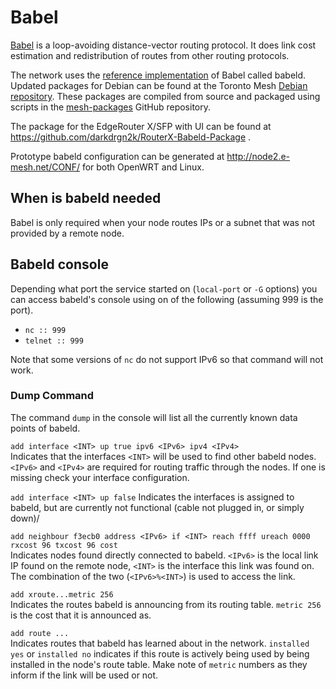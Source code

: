 # Babel

[Babel](https://www.irif.fr/~jch/software/babel/) is a loop-avoiding distance-vector routing protocol. It does link cost estimation and redistribution of routes from other routing protocols. 

The network uses the [reference implementation](https://github.com/jech/babeld) of Babel called babeld. Updated packages for Debian can be found at the Toronto Mesh [Debian repository](https://repo.tomesh.net/repos/apt/debian/pool/main/b/babeld/). These packages are compiled from source and packaged using scripts in the [mesh-packages](https://github.com/tomeshnet/mesh-packages/tree/master/packages/babeld) GitHub repository.

The package for the EdgeRouter X/SFP with UI can be found at https://github.com/darkdrgn2k/RouterX-Babeld-Package .

Prototype babeld configuration can be generated at http://node2.e-mesh.net/CONF/ for both OpenWRT and Linux.

## When is babeld needed

Babel is only required when your node routes IPs or a subnet that was not provided by a remote node.

## Babeld console

Depending what port the service started on (`local-port` or `-G` options) you can access babeld's console using on of the following (assuming 999 is the port).

- `nc :: 999`
- `telnet :: 999`

Note that some versions of `nc` do not support IPv6 so that command will not work.


### Dump Command

The command `dump` in the console will list all the currently known data points of babeld.

`add interface <INT> up true ipv6 <IPv6> ipv4 <IPv4>`  
Indicates that the interfaces `<INT>` will be used to find other babeld nodes. `<IPv6>` and `<IPv4>` are required for routing traffic through the nodes. If one is missing check your interface configuration.

`add interface <INT> up false`
Indicates the interfaces is assigned to babeld, but are currently not functional (cable not plugged in, or simply down)/

`add neighbour f3ecb0 address <IPv6> if <INT> reach ffff ureach 0000 rxcost 96 txcost 96 cost`  
Indicates nodes found directly connected to babeld. `<IPv6>` is the local link IP found on the remote node,  `<INT>` is the interface this link was found on. The combination of the two (`<IPv6>%<INT>`) is used to access the link.

`add xroute...metric 256`  
Indicates the routes babeld is announcing from its routing table. `metric 256` is the cost that it is announced as.

`add route ...`  
Indicates routes that babeld has learned about in the network. `installed yes` or `installed no` indicates if this route is actively being used by being installed in the node's route table. Make note of `metric` numbers as they inform if the link will be used or not.
